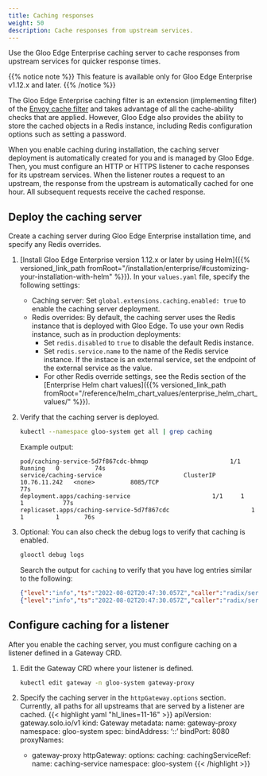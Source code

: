 ```yaml
---
title: Caching responses
weight: 50
description: Cache responses from upstream services.
---
```


Use the Gloo Edge Enterprise caching server to cache responses from upstream services for quicker response times.

{{% notice note %}}
This feature is available only for Gloo Edge Enterprise v1.12.x and later.
{{% /notice %}}

The Gloo Edge Enterprise caching filter is an extension (implementing filter) of the [Envoy cache filter](https://www.envoyproxy.io/docs/envoy/latest/start/sandboxes/cache) and takes advantage of all the cache-ability checks that are applied. However, Gloo Edge also provides the ability to store the cached objects in a Redis instance, including Redis configuration options such as setting a password.

When you enable caching during installation, the caching server deployment is automatically created for you and is managed by Gloo Edge. Then, you must configure an HTTP or HTTPS listener to cache responses for its upstream services. When the listener routes a request to an upstream, the response from the upstream is automatically cached for one hour. All subsequent requests receive the cached response.

## Deploy the caching server

Create a caching server during Gloo Edge Enterprise installation time, and specify any Redis overrides. 

1. [Install Gloo Edge Enterprise version 1.12.x or later by using Helm]({{% versioned_link_path fromRoot="/installation/enterprise/#customizing-your-installation-with-helm" %}}). In your `values.yaml` file, specify the following settings:
   * Caching server: Set `global.extensions.caching.enabled: true` to enable the caching server deployment.
   * Redis overrides: By default, the caching server uses the Redis instance that is deployed with Gloo Edge. To use your own Redis instance, such as in production deployments:
     * Set `redis.disabled` to `true` to disable the default Redis instance.
     * Set `redis.service.name` to the name of the Redis service instance. If the instace is an external service, set the endpoint of the external service as the value.
     * For other Redis override settings, see the Redis section of the [Enterprise Helm chart values]({{% versioned_link_path fromRoot="/reference/helm_chart_values/enterprise_helm_chart_values/" %}}).

2. Verify that the caching server is deployed.
   ```sh
   kubectl --namespace gloo-system get all | grep caching
   ```
   Example output:
   ```
   pod/caching-service-5d7f867cdc-bhmqp                       1/1     Running   0          74s
   service/caching-service                       ClusterIP      10.76.11.242   <none>          8085/TCP                                               77s
   deployment.apps/caching-service                       1/1     1            1           77s
   replicaset.apps/caching-service-5d7f867cdc                       1         1         1       76s
   ```

3. Optional: You can also check the debug logs to verify that caching is enabled.
   ```sh
   glooctl debug logs
   ```
   Search the output for `caching` to verify that you have log entries similar to the following:
   ```json
   {"level":"info","ts":"2022-08-02T20:47:30.057Z","caller":"radix/server.go:31","msg":"Starting our basic redis caching service","version":"1.12.0"}
   {"level":"info","ts":"2022-08-02T20:47:30.057Z","caller":"radix/server.go:35","msg":"Created redis pool for caching","version":"1.12.0"}
   ```

<!-- future work
## Configure settings for the caching server

should be able to configure general settings for the server in the future, like the default caching time

https://docs.solo.io/gloo-edge/master/reference/api/github.com/solo-io/gloo/projects/gloo/api/v1/enterprise/options/caching/caching.proto.sk/#settings
-->

## Configure caching for a listener

After you enable the caching server, you must configure caching on a listener defined in a Gateway CRD.
1. Edit the Gateway CRD where your listener is defined.
   ```sh
   kubectl edit gateway -n gloo-system gateway-proxy
   ```

2. Specify the caching server in the `httpGateway.options` section. Currently, all paths for all upstreams that are served by a listener are cached.
   {{< highlight yaml "hl_lines=11-16" >}}
   apiVersion: gateway.solo.io/v1
   kind: Gateway
   metadata:
     name: gateway-proxy
     namespace: gloo-system
   spec:
     bindAddress: ‘::’
     bindPort: 8080
     proxyNames:
     - gateway-proxy
     httpGateway:
       options:
         caching:
           cachingServiceRef:
             name: caching-service
             namespace: gloo-system
   {{< /highlight >}}

<!-- future work: define matchers to specify which paths should be cached -->